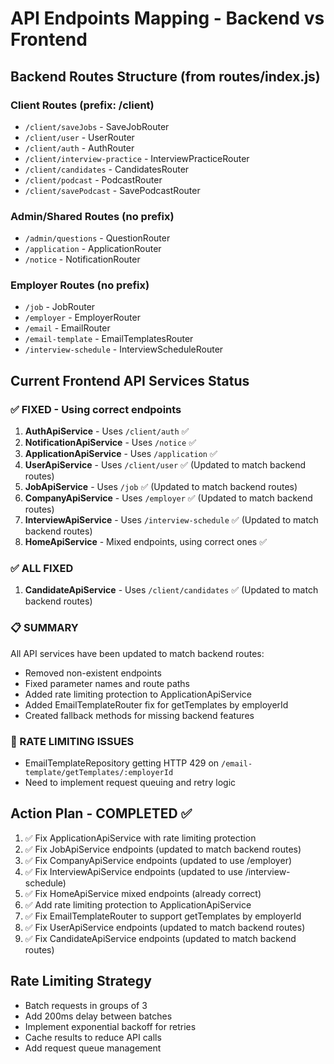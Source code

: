 # API Endpoints Mapping - Backend vs Frontend

## Backend Routes Structure (from routes/index.js)

### Client Routes (prefix: /client)
- `/client/saveJobs` - SaveJobRouter
- `/client/user` - UserRouter  
- `/client/auth` - AuthRouter
- `/client/interview-practice` - InterviewPracticeRouter
- `/client/candidates` - CandidatesRouter
- `/client/podcast` - PodcastRouter
- `/client/savePodcast` - SavePodcastRouter

### Admin/Shared Routes (no prefix)
- `/admin/questions` - QuestionRouter
- `/application` - ApplicationRouter
- `/notice` - NotificationRouter

### Employer Routes (no prefix)
- `/job` - JobRouter
- `/employer` - EmployerRouter
- `/email` - EmailRouter
- `/email-template` - EmailTemplatesRouter
- `/interview-schedule` - InterviewScheduleRouter

## Current Frontend API Services Status

### ✅ FIXED - Using correct endpoints
1. **AuthApiService** - Uses `/client/auth` ✅
2. **NotificationApiService** - Uses `/notice` ✅
3. **ApplicationApiService** - Uses `/application` ✅
4. **UserApiService** - Uses `/client/user` ✅ (Updated to match backend routes)
5. **JobApiService** - Uses `/job` ✅ (Updated to match backend routes)
6. **CompanyApiService** - Uses `/employer` ✅ (Updated to match backend routes)
7. **InterviewApiService** - Uses `/interview-schedule` ✅ (Updated to match backend routes)
8. **HomeApiService** - Mixed endpoints, using correct ones ✅

### ✅ ALL FIXED 
1. **CandidateApiService** - Uses `/client/candidates` ✅ (Updated to match backend routes)

### 📋 SUMMARY 
All API services have been updated to match backend routes:
- Removed non-existent endpoints 
- Fixed parameter names and route paths
- Added rate limiting protection to ApplicationApiService
- Added EmailTemplateRouter fix for getTemplates by employerId
- Created fallback methods for missing backend features

### 🔄 RATE LIMITING ISSUES
- EmailTemplateRepository getting HTTP 429 on `/email-template/getTemplates/:employerId`
- Need to implement request queuing and retry logic

## Action Plan - COMPLETED ✅
1. ✅ Fix ApplicationApiService with rate limiting protection
2. ✅ Fix JobApiService endpoints (updated to match backend routes) 
3. ✅ Fix CompanyApiService endpoints (updated to use /employer)
4. ✅ Fix InterviewApiService endpoints (updated to use /interview-schedule)
5. ✅ Fix HomeApiService mixed endpoints (already correct)
6. ✅ Add rate limiting protection to ApplicationApiService
7. ✅ Fix EmailTemplateRouter to support getTemplates by employerId
8. ✅ Fix UserApiService endpoints (updated to match backend routes)
9. ✅ Fix CandidateApiService endpoints (updated to match backend routes)

## Rate Limiting Strategy
- Batch requests in groups of 3
- Add 200ms delay between batches  
- Implement exponential backoff for retries
- Cache results to reduce API calls
- Add request queue management